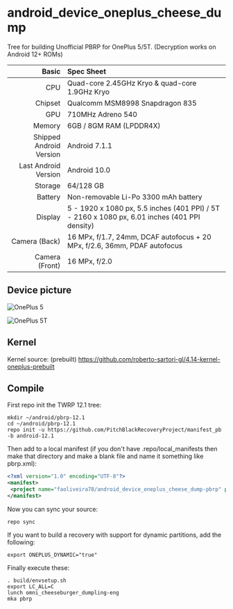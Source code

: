 # android_device_oneplus_cheese_dump

Tree for building Unofficial PBRP for OnePlus 5/5T. (Decryption works on Android 12+ ROMs)

| Basic                   | Spec Sheet                                                                                                                     |
| -----------------------:|:------------------------------------------------------------------------------------------------------------------------------ |
| CPU                     | Quad-core 2.45GHz Kryo & quad-core 1.9GHz Kryo                                                                           |
| Chipset                 | Qualcomm MSM8998 Snapdragon 835                                                                                                  |
| GPU                     | 710MHz Adreno 540                                                                                                                       |
| Memory                  | 6GB / 8GM RAM (LPDDR4X)                                                                                                                     |
| Shipped Android Version | Android 7.1.1                                                                                                                            |
| Last Android Version    | Android 10.0                                                                                                                            |
| Storage                 | 64/128 GB                                                                                                                          |
| Battery                 | Non-removable Li-Po 3300 mAh battery                                                                                           |
| Display                 | 5 - 1920 x 1080 px, 5.5 inches (401 PPI) / 5T - 2160 x 1080 px, 6.01 inches (401 PPI density)                                                                              |
| Camera (Back)           | 16 MPx, f/1.7, 24mm, DCAF autofocus + 20 MPx, f/2.6, 36mm, PDAF autofocus                                                                              |
| Camera (Front)          | 16 MPx, f/2.0                                                                                                   |

## Device picture

![OnePlus 5](http://image01.oneplus.cn/ebp/201706/17/291/8dc3e3d2bd22658de5f63eeb27700a83.png "OnePlus 5 in black")

![OnePlus 5T](https://cdn.opstatics.com/store/20170907/assets/images/support/support-list/model-specs-list/details/5t-black.png "OnePlus 5T in black")

## Kernel

Kernel source: (prebuilt)
https://github.com/roberto-sartori-gl/4.14-kernel-oneplus-prebuilt

## Compile

First repo init the TWRP 12.1 tree:

```
mkdir ~/android/pbrp-12.1
cd ~/android/pbrp-12.1
repo init -u https://github.com/PitchBlackRecoveryProject/manifest_pb -b android-12.1
```

Then add to a local manifest (if you don't have .repo/local_manifests then make that directory and make a blank file and name it something like pbrp.xml):

```xml
<?xml version="1.0" encoding="UTF-8"?>
<manifest>
 <project name="faoliveira78/android_device_oneplus_cheese_dump-pbrp" path="device/oneplus/cheeseburger_dumpling" remote="github" revision="android-12.1"/>
</manifest>
```

Now you can sync your source:

```
repo sync
```

If you want to build a recovery with support for dynamic partitions, add the following:
```
export ONEPLUS_DYNAMIC="true"
```

Finally execute these:

```
. build/envsetup.sh
export LC_ALL=C
lunch omni_cheeseburger_dumpling-eng
mka pbrp
```
